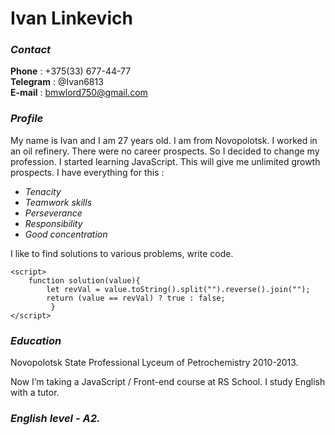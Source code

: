 # **Ivan Linkevich**

### _Contact_

**Phone** : +375(33) 677-44-77  
**Telegram** : @Ivan6813  
**E-mail** : bmwlord750@gmail.com

### _Profile_

My name is Ivan and I am 27 years old. I am from Novopolotsk. I worked in an oil refinery. There were no career prospects. So I decided to change my profession. I started learning JavaScript. This will give me unlimited growth prospects. I have everything for this :

- _Tenacity_
- _Teamwork skills_
- _Perseverance_
- _Responsibility_
- _Good concentration_

I like to find solutions to various problems, write code.

```
<script>
    function solution(value){
        let revVal = value.toString().split("").reverse().join("");
        return (value == revVal) ? true : false;
         }
</script>
```

### _Education_

Novopolotsk State Professional Lyceum of Petrochemistry 2010-2013.

Now I’m taking a JavaScript / Front-end course at RS School. I study English with a tutor.

### _English level - A2._

